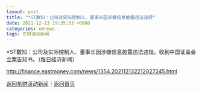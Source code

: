 ```yaml
---
layout: post
title: "*ST数知：公司及实际控制人、董事长因涉嫌信息披露违法违规"
date: 2021-12-13 19:35:53 +0800
categories: emnews
tags: 东财滚动新闻
---
```


*ST数知：公司及实际控制人、董事长因涉嫌信息披露违法违规，收到中国证监会立案告知书。（每日经济新闻）

<http://finance.eastmoney.com/news/1354,202112132212027245.html>

[返回东财滚动新闻](//finews.withounder.com/emnews/)｜[返回首页](//finews.withounder.com/)
